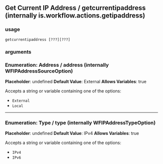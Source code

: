 
## Get Current IP Address / getcurrentipaddress (internally is.workflow.actions.getipaddress)

### usage
`getcurrentipaddress [???][???]`

### arguments
### Enumeration: Address / address (internally WFIPAddressSourceOption)
**Placeholder**: undefined
**Default Value**: External
**Allows Variables**: true


Accepts a string 
or variable
containing one of the options:

- `External`
- `Local`
---
### Enumeration: Type / type (internally WFIPAddressTypeOption)
**Placeholder**: undefined
**Default Value**: IPv4
**Allows Variables**: true


Accepts a string 
or variable
containing one of the options:

- `IPv4`
- `IPv6`
